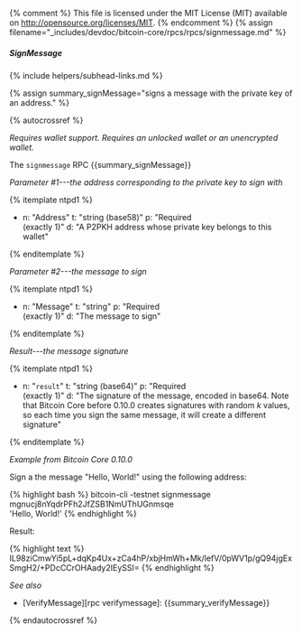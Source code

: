 {% comment %}
This file is licensed under the MIT License (MIT) available on
http://opensource.org/licenses/MIT.
{% endcomment %}
{% assign filename="_includes/devdoc/bitcoin-core/rpcs/rpcs/signmessage.md" %}

##### SignMessage
{% include helpers/subhead-links.md %}

{% assign summary_signMessage="signs a message with the private key of an address." %}

{% autocrossref %}

*Requires wallet support. Requires an unlocked wallet or an
unencrypted wallet.*

The `signmessage` RPC {{summary_signMessage}}

*Parameter #1---the address corresponding to the private key to sign with*

{% itemplate ntpd1 %}
- n: "Address"
  t: "string (base58)"
  p: "Required<br>(exactly 1)"
  d: "A P2PKH address whose private key belongs to this wallet"

{% enditemplate %}

*Parameter #2---the message to sign*

{% itemplate ntpd1 %}
- n: "Message"
  t: "string"
  p: "Required<br>(exactly 1)"
  d: "The message to sign"

{% enditemplate %}

*Result---the message signature*

{% itemplate ntpd1 %}
- n: "`result`"
  t: "string (base64)"
  p: "Required<br>(exactly 1)"
  d: "The signature of the message, encoded in base64.  Note that Bitcoin Core before 0.10.0 creates signatures with random *k* values, so each time you sign the same message, it will create a different signature"

{% enditemplate %}

*Example from Bitcoin Core 0.10.0*

Sign a the message "Hello, World!" using the following address:

{% highlight bash %}
bitcoin-cli -testnet signmessage mgnucj8nYqdrPFh2JfZSB1NmUThUGnmsqe \
    'Hello, World!'
{% endhighlight %}

Result:

{% highlight text %}
IL98ziCmwYi5pL+dqKp4Ux+zCa4hP/xbjHmWh+Mk/lefV/0pWV1p/gQ94jgExSmgH2/+PDcCCrOHAady2IEySSI=
{% endhighlight %}

*See also*

* [VerifyMessage][rpc verifymessage]: {{summary_verifyMessage}}

{% endautocrossref %}
